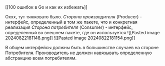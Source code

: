 [[100 ошибок в Go и как их избежать]]

Оххх, тут тяжковато было. 
*Сторона производителя* (Producer) - интерфейс, определенный в том же пакете, что и конкретная реализация
*Сторона потребителя* (Consumer) - интерфейс, определенный во внешнем пакете, где он используется
![[Pasted image 20240822181148.png]]
![[Pasted image 20240822181154.png]]

В общем интерфейсы должны быть в большинстве случаев на стороне Потребителя. Производитель не должен навязывать определенную абстракцию всем потребителям. 